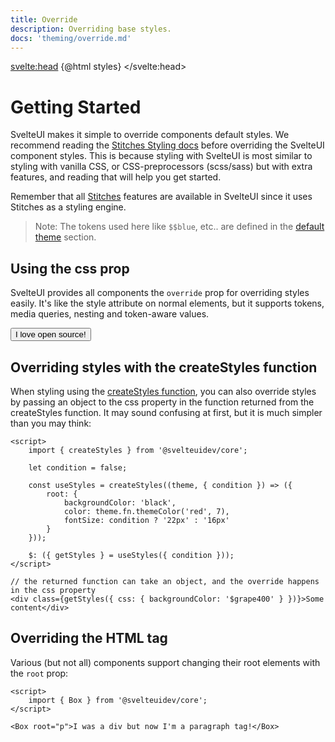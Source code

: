 ```yaml
---
title: Override
description: Overriding base styles.
docs: 'theming/override.md'
---
```


<script>
    import { Heading, Preview } from 'components'
    import { Button } from "@svelteuidev/core";
    import { GithubLogo } from 'radix-icons-svelte'
    import { Prism } from "@svelteuidev/prism";

    const styles = `<style id='svelteui-inject-body' type='text/css'>.article>*:nth-child(3){margin-top:15rem!important;}@media(max-width: 800px){.article>*:nth-child(3){margin-top:18rem!important;}}<\/style>`;

    const code = `
    <script>
        import { Button } from '@svelteuidev/core'

        const PrimaryButton = {
            '$$blue': '#228be6',
            boxShadow: '0 2px 14px $$blue',
            transition: 'all 0.2s ease-in-out',
            '&:hover': {
                boxShadow: '0 4px 20px $$blue',
            },
        };
    <\/script>

    <Button override={PrimaryButton}>
        <GithubLogo slot='leftIcon' size={16} /> I love open source!
    <\/Button>
    `

    const PrimaryButton = {
        '$$blue': '#228be6',
        boxShadow: '0 2px 14px $$blue',
        transition: 'all 0.2s ease-in-out',
        '&:hover': {
            boxShadow: '0 4px 20px $$blue',
        },
    };
</script>

<svelte:head>
{@html styles}
</svelte:head>

<Heading />

# Getting Started

SvelteUI makes it simple to override components default styles. We recommend reading the [Stitches Styling docs](https://stitches.dev/docs/styling) before overriding the SvelteUI component styles. This is because styling with SvelteUI is most similar to styling with vanilla CSS, or CSS-preprocessors (scss/sass) but with extra features, and reading that will help you get started.

Remember that all [Stitches](https://stitches.dev) features are available in SvelteUI since it uses Stitches as a styling engine.

> Note: The tokens used here like `$$blue`, etc.. are defined in the [default theme](theming/default-theme) section.

## Using the css prop

SvelteUI provides all components the `override` prop for overriding styles easily. It's like the style attribute on normal elements, but it supports tokens, media queries, nesting and token-aware values.

<Preview cols={1} code={code}>
    <Button override={PrimaryButton}>
        <GithubLogo slot='leftIcon' size={16} /> I love open source!
    </Button>
</Preview>

## Overriding styles with the createStyles function

When styling using the [createStyles function](theming/create-styles#styling-with-svelteui), you can also override styles by passing an object to the css property in the function returned from the createStyles function. It may sound confusing at first, but it is much simpler than you may think:

```svelte
<script>
	import { createStyles } from '@svelteuidev/core';

	let condition = false;

	const useStyles = createStyles((theme, { condition }) => ({
		root: {
			backgroundColor: 'black',
			color: theme.fn.themeColor('red', 7),
			fontSize: condition ? '22px' : '16px'
		}
	}));

	$: ({ getStyles } = useStyles({ condition }));
</script>

// the returned function can take an object, and the override happens in the css property
<div class={getStyles({ css: { backgroundColor: '$grape400' } })}>Some content</div>
```

## Overriding the HTML tag

Various (but not all) components support changing their root elements with the `root` prop:

```svelte
<script>
	import { Box } from '@svelteuidev/core';
</script>

<Box root="p">I was a div but now I'm a paragraph tag!</Box>
```
